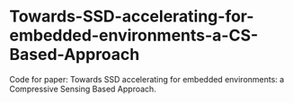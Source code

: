 # Towards-SSD-accelerating-for-embedded-environments-a-CS-Based-Approach
Code for paper: Towards SSD accelerating for embedded environments: a Compressive Sensing Based Approach.

